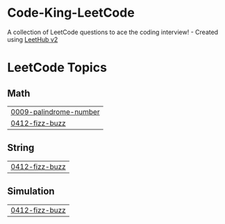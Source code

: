 # Code-King-LeetCode
A collection of LeetCode questions to ace the coding interview! - Created using [LeetHub v2](https://github.com/arunbhardwaj/LeetHub-2.0)

<!---LeetCode Topics Start-->
# LeetCode Topics
## Math
|  |
| ------- |
| [0009-palindrome-number](https://github.com/Henry-ai443/Code-King-LeetCode/tree/master/0009-palindrome-number) |
| [0412-fizz-buzz](https://github.com/Henry-ai443/Code-King-LeetCode/tree/master/0412-fizz-buzz) |
## String
|  |
| ------- |
| [0412-fizz-buzz](https://github.com/Henry-ai443/Code-King-LeetCode/tree/master/0412-fizz-buzz) |
## Simulation
|  |
| ------- |
| [0412-fizz-buzz](https://github.com/Henry-ai443/Code-King-LeetCode/tree/master/0412-fizz-buzz) |
<!---LeetCode Topics End-->